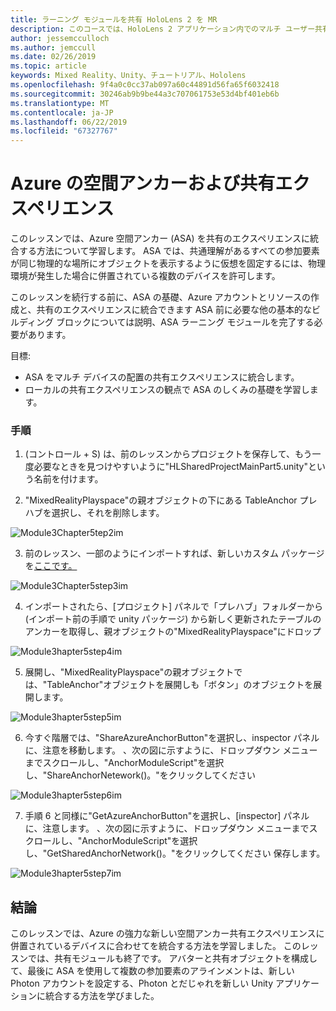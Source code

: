 ```yaml
---
title: ラーニング モジュールを共有 HoloLens 2 を MR
description: このコースでは、HoloLens 2 アプリケーション内でのマルチ ユーザー共有機能を実装する方法について説明します。
author: jessemcculloch
ms.author: jemccull
ms.date: 02/26/2019
ms.topic: article
keywords: Mixed Reality、Unity、チュートリアル、Hololens
ms.openlocfilehash: 9f4a0c0cc37ab097a60c44891d56fa65f6032418
ms.sourcegitcommit: 30246ab9b9be44a3c707061753e53d4bf401eb6b
ms.translationtype: MT
ms.contentlocale: ja-JP
ms.lasthandoff: 06/22/2019
ms.locfileid: "67327767"
---
```

# <a name="azure-spatial-anchors-and-shared-experiences"></a>Azure の空間アンカーおよび共有エクスペリエンス

このレッスンでは、Azure 空間アンカー (ASA) を共有のエクスペリエンスに統合する方法について学習します。 ASA では、共通理解があるすべての参加要素が同じ物理的な場所にオブジェクトを表示するように仮想を固定するには、物理環境が発生した場合に併置されている複数のデバイスを許可します。

このレッスンを続行する前に、ASA の基礎、Azure アカウントとリソースの作成と、共有のエクスペリエンスに統合できます ASA 前に必要な他の基本的なビルディング ブロックについては説明、ASA ラーニング モジュールを完了する必要があります。

目標:

- ASA をマルチ デバイスの配置の共有エクスペリエンスに統合します。
- ローカルの共有エクスペリエンスの観点で ASA のしくみの基礎を学習します。

### <a name="instructions"></a>手順

1. (コントロール + S) は、前のレッスンからプロジェクトを保存して、もう一度必要なときを見つけやすいように"HLSharedProjectMainPart5.unity"という名前を付けます。

2. "MixedRealityPlayspace"の親オブジェクトの下にある TableAnchor プレハブを選択し、それを削除します。

![Module3Chapter5tep2im](images/module3chapter5step2im.PNG)

3. 前のレッスン、一部のようにインポートすれば、新しいカスタム パッケージを[ここです。](placeholderlink)

![Module3Chapter5step3im](images/module3chapter5step3im.PNG)

4. インポートされたら、[プロジェクト] パネルで「プレハブ」フォルダーから (インポート前の手順で unity パッケージ) から新しく更新されたテーブルのアンカーを取得し、親オブジェクトの"MixedRealityPlayspace"にドロップ

![Module3hapter5step4im](images/module3chapter5step4im.PNG)

5. 展開し、"MixedRealityPlayspace"の親オブジェクトでは、"TableAnchor"オブジェクトを展開しも「ボタン」のオブジェクトを展開します。 

![Module3hapter5step5im](images/module3chapter5step5im.PNG)

6. 今すぐ階層では、"ShareAzureAnchorButton"を選択し、inspector パネルに、注意を移動します。 、次の図に示すように、ドロップダウン メニューまでスクロールし、"AnchorModuleScript"を選択し、"ShareAnchorNetework()。"をクリックしてください

![Module3hapter5step6im](images/module3chapter5step6im.PNG)

7. 手順 6 と同様に"GetAzureAnchorButton"を選択し、[inspector] パネルに、注意します。 、次の図に示すように、ドロップダウン メニューまでスクロールし、"AnchorModuleScript"を選択し、"GetSharedAnchorNetwork()。"をクリックしてください 保存します。

![Module3hapter5step7im](images/module3chapter5step7im.PNG)




## <a name="congratulations"></a>結論

このレッスンでは、Azure の強力な新しい空間アンカー共有エクスペリエンスに併置されているデバイスに合わせてを統合する方法を学習しました。 このレッスンでは、共有モジュールも終了です。 アバターと共有オブジェクトを構成して、最後に ASA を使用して複数の参加要素のアラインメントは、新しい Photon アカウントを設定する、Photon とだじゃれを新しい Unity アプリケーションに統合する方法を学びました。 

